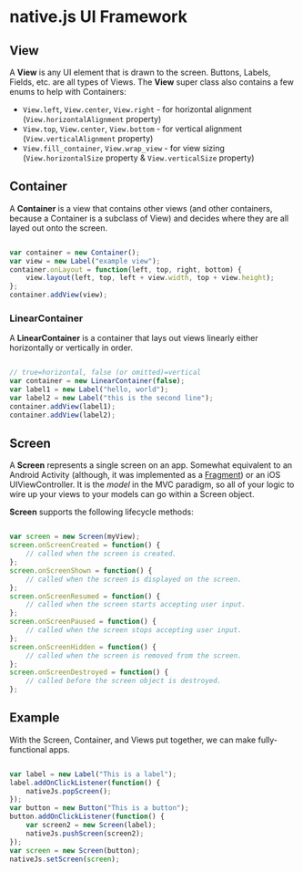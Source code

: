 # native.js UI Framework

## View
A **View** is any UI element that is drawn to the screen. Buttons, Labels, Fields, etc. are all types of Views. The **View** super class also contains a few enums to help with Containers:

*  `View.left`, `View.center`, `View.right` - for horizontal alignment (`View.horizontalAlignment` property)
*  `View.top`, `View.center`, `View.bottom` - for vertical alignment (`View.verticalAlignment` property)
*  `View.fill_container`, `View.wrap_view` - for view sizing (`View.horizontalSize` property & `View.verticalSize` property)

## Container

A **Container** is a view that contains other views (and other containers, because a Container is a subclass of View) and decides where they are all layed out onto the screen.

```javascript

var container = new Container();
var view = new Label("example view");
container.onLayout = function(left, top, right, bottom) {
	view.layout(left, top, left + view.width, top + view.height);
};
container.addView(view);
```

### LinearContainer

A **LinearContainer** is a container that lays out views linearly either horizontally or vertically in order.

```javascript

// true=horizontal, false (or omitted)=vertical
var container = new LinearContainer(false);
var label1 = new Label("hello, world");
var label2 = new Label("this is the second line");
container.addView(label1);
container.addView(label2);
```

## Screen

A **Screen** represents a single screen on an app. Somewhat equivalent to an Android Activity (although, it was implemented as a [Fragment](android/src/com/wajawinc/nativejs/Screen.java)) or an iOS UIViewController. It is the *model* in the MVC paradigm, so all of your logic to wire up your views to your models can go within a Screen object.

**Screen** supports the following lifecycle methods:

```javascript

var screen = new Screen(myView);
screen.onScreenCreated = function() {
	// called when the screen is created.
};
screen.onScreenShown = function() {
	// called when the screen is displayed on the screen.
};
screen.onScreenResumed = function() {
	// called when the screen starts accepting user input.
};
screen.onScreenPaused = function() {
	// called when the screen stops accepting user input.
};
screen.onScreenHidden = function() {
	// called when the screen is removed from the screen.
};
screen.onScreenDestroyed = function() {
	// called before the screen object is destroyed.
};
```

## Example

With the Screen, Container, and Views put together, we can make fully-functional apps.

```javascript

var label = new Label("This is a label");
label.addOnClickListener(function() {
	nativeJs.popScreen();
});
var button = new Button("This is a button");
button.addOnClickListener(function() {
	var screen2 = new Screen(label);
	nativeJs.pushScreen(screen2);
});
var screen = new Screen(button);
nativeJs.setScreen(screen);
```